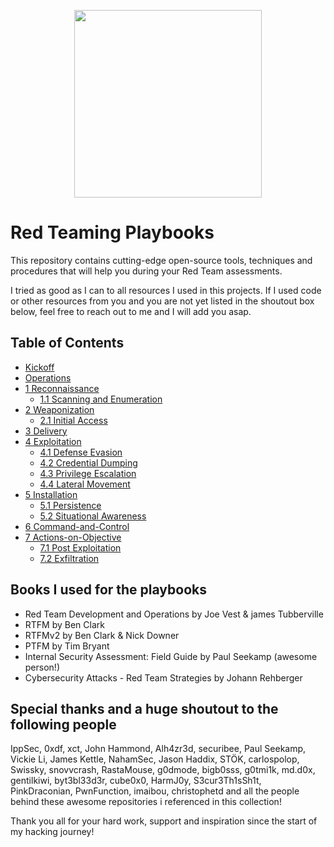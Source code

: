 <p align="center">
  <img width="300" height="300" src="https://github.com/0xsyr0/Red-Team-Playbooks/blob/master/images/red-team.png">
</p>

# Red Teaming Playbooks

This repository contains cutting-edge open-source tools, techniques and procedures that will help you during your Red Team assessments.

I tried as good as I can to all resources I used in this projects. If I used code or other resources from you and you are not yet listed in the shoutout box below, feel free to reach out to me and I will add you asap.

## Table of Contents

- [Kickoff](https://github.com/0xsyr0/Red-Team-Playbooks/blob/master/Kickoff/Kickoff.md)
- [Operations](https://github.com/0xsyr0/Red-Team-Playbooks/blob/master/Operations/Operations.md)
- [1 Reconnaissance](https://github.com/0xsyr0/Red-Team-Playbooks/blob/master/1-Reconnaissance/1-Reconnaissance.md)
	- [1.1 Scanning and Enumeration](https://github.com/0xsyr0/Red-Team-Playbooks/blob/master/1-Reconnaissance/1.1-Scanning-and-Enumeration.md)
- [2 Weaponization](https://github.com/0xsyr0/Red-Team-Playbooks/blob/master/2-Weaponization/2-Weaponization.md)
	- [2.1 Initial Access](https://github.com/0xsyr0/Red-Team-Playbooks/blob/master/2-Weaponization/2.1-Initial-Access.md)
- [3 Delivery](https://github.com/0xsyr0/Red-Team-Playbooks/blob/master/3-Delivery/3-Delivery.md)
- [4 Exploitation](https://github.com/0xsyr0/Red-Team-Playbooks/blob/master/4-Exploitation/4-Exploitation.md)
	- [4.1 Defense Evasion](https://github.com/0xsyr0/Red-Team-Playbooks/blob/master/4-Exploitation/4.1-Defense-Evasion.md)
	- [4.2 Credential Dumping](https://github.com/0xsyr0/Red-Team-Playbooks/blob/master/4-Exploitation/4.2-Credential-Dumping.md)
	- [4.3 Privilege Escalation](https://github.com/0xsyr0/Red-Team-Playbooks/blob/master/4-Exploitation/4.3-Privilege-Escalation.md)
	- [4.4 Lateral Movement](https://github.com/0xsyr0/Red-Team-Playbooks/blob/master/4-Exploitation/4.4-Lateral-Movement.md)
- [5 Installation](https://github.com/0xsyr0/Red-Team-Playbooks/blob/master/5-Installation/5-Installation.md)
	- [5.1 Persistence](https://github.com/0xsyr0/Red-Team-Playbooks/blob/master/5-Installation/5.1-Persistence.md)
	- [5.2 Situational Awareness](https://github.com/0xsyr0/Red-Team-Playbooks/blob/master/5-Installation/5.2-Situational-Awareness.md)
- [6 Command-and-Control](https://github.com/0xsyr0/Red-Team-Playbooks/blob/master/6-Command-and-Control/6-Command-and-Control.md)
- [7 Actions-on-Objective](https://github.com/0xsyr0/Red-Team-Playbooks/blob/master/7-Actions-on-Objective/7-Actions-on-Objective.md)
	- [7.1 Post Exploitation](https://github.com/0xsyr0/Red-Team-Playbooks/blob/master/7-Actions-on-Objective/7.1-Post-Exploitation.md)
	- [7.2 Exfiltration](https://github.com/0xsyr0/Red-Team-Playbooks/blob/master/7-Actions-on-Objective/7.2-Exfiltration.md)

## Books I used for the playbooks

- Red Team Development and Operations by Joe Vest & james Tubberville
- RTFM by Ben Clark
- RTFMv2 by Ben Clark & Nick Downer
- PTFM by Tim Bryant
- Internal Security Assessment: Field Guide by Paul Seekamp (awesome person!)
- Cybersecurity Attacks - Red Team Strategies by Johann Rehberger

## Special thanks and a huge shoutout to the following people

IppSec, 0xdf, xct, John Hammond, Alh4zr3d, securibee, Paul Seekamp, Vickie Li, James Kettle, NahamSec, Jason Haddix, STÖK, carlospolop, Swissky, snovvcrash, RastaMouse, g0dmode, bigb0sss, g0tmi1k, md.d0x, gentilkiwi, byt3bl33d3r, cube0x0, HarmJ0y, S3cur3Th1sSh1t, PinkDraconian, PwnFunction, imaibou, christophetd and all the people behind these awesome repositories i referenced in this collection!

Thank you all for your hard work, support and inspiration since the start of my hacking journey!
